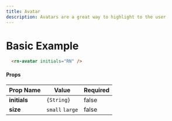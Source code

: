 ```yaml
---
title: Avatar
description: Avatars are a great way to highlight to the user 
---
```


# Basic Example

```html
  <rn-avatar initials="RN" />
```

#### Props

Prop Name    | Value           | Required
------------ | --------------- | --------
**initials** | `{String}`      | false
**size**     | `small` `large` | false